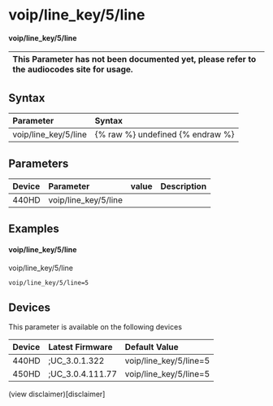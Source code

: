 ﻿---
description: voip/line_key/5/line
search:
    keywords: ['voip','line_key','5','line']
---

# voip/line_key/5/line

#### voip/line_key/5/line


| This Parameter has not been documented yet, please refer to the audiocodes site for usage.  |
| :--- |

## Syntax
| Parameter | Syntax |
| :--- | :--- |
|voip/line_key/5/line | {% raw %} undefined {% endraw %} |

## Parameters
|Device|Parameter|value|Description|
|:---|:---|:---|:---|
| 440HD | voip/line_key/5/line |  |  |

## Examples
#### voip/line_key/5/line

voip/line_key/5/line

```
voip/line_key/5/line=5
```

## Devices
This parameter is available on the following devices

| Device | Latest Firmware | Default Value |
|:---|:---|:---|
| 440HD | ;UC_3.0.1.322 | voip/line_key/5/line=5 
| 450HD | ;UC_3.0.4.111.77 | voip/line_key/5/line=5 

(view disclaimer)[disclaimer]
